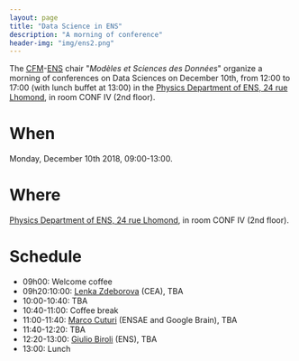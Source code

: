 ```yaml
---
layout: page
title: "Data Science in ENS"
description: "A morning of conference"
header-img: "img/ens2.png"
---
```


The [CFM](https://www.cfm.fr/)-[ENS](http://www.ens.fr) chair "_Modèles et Sciences des Données_" organize a morning of conferences on Data Sciences on December 10th, from 12:00 to 17:00 (with lunch buffet at 13:00) in the [Physics Department of ENS, 24 rue Lhomond](http://www.phys.ens.fr/spip.php?article579&lang=en), in room CONF IV (2nd floor).


When
============================

Monday, December 10th 2018, 09:00-13:00.

Where
============================

[Physics Department of ENS, 24 rue Lhomond](http://www.phys.ens.fr/spip.php?article579&lang=en), in room CONF IV (2nd floor).

Schedule
============================


* 09h00: Welcome coffee
* 09h20:10:00: [Lenka Zdeborova](http://artax.karlin.mff.cuni.cz/~zdebl9am/) (CEA), TBA
* 10:00-10:40: TBA
* 10:40-11:00: Coffee break
* 11:00-11:40:  [Marco Cuturi](http://marcocuturi.net/) (ENSAE and Google Brain), TBA
* 11:40-12:20: TBA
* 12:20-13:00: [Giulio Biroli](https://www.ipht.fr/Pisp/giulio.biroli/cours.php) (ENS), TBA
* 13:00: Lunch
